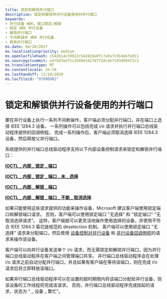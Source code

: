 ```yaml
---
title: 锁定和解锁并行端口
description: 锁定和解锁供并行设备使用的并行端口
keywords:
- 并行设备 WDK，端口锁定/解锁
- 锁定 WDK 并行设备
- 解锁并行端口
- 不间断操作 WDK 并行设备
- 释放并行端口
ms.date: 04/20/2017
ms.localizationpriority: medium
ms.openlocfilehash: c542614c59922c542824a0fc7a9a7c914ebfed11
ms.sourcegitcommit: e47bd7eef2c2b89e3417d7f2dceb7c03d894f3c3
ms.translationtype: MT
ms.contentlocale: zh-CN
ms.lasthandoff: 12/10/2020
ms.locfileid: "97090982"
---
```

# <a name="locking-and-unlocking-a-parallel-port-for-use-by-a-parallel-device"></a>锁定和解锁供并行设备使用的并行端口





要在并行设备上执行一系列不间断操作，客户端必须分配并行端口，并在端口上选择 IEEE 1284.3 设备。 一系列操作可以包括完成 i/o 请求并执行并行端口总线驱动程序提供的回调例程。 完成一系列操作后，客户端必须取消选择 IEEE 1284.3 设备，然后释放父并行端口。

系统提供的并行端口总线驱动程序支持以下内部设备控制请求来锁定和解锁并行端口：

[**IOCTL \_ 内部 \_ 锁定 \_ 端口**](/windows-hardware/drivers/ddi/parallel/ni-parallel-ioctl_internal_lock_port)

[**IOCTL \_ 内部 \_ 锁定 \_ 端口 \_ 未 \_ 选择**](/windows-hardware/drivers/ddi/parallel/ni-parallel-ioctl_internal_lock_port_no_select)

[**IOCTL \_ 内部 \_ 解锁 \_ 端口**](/windows-hardware/drivers/ddi/parallel/ni-parallel-ioctl_internal_unlock_port)

[**IOCTL \_ 内部 \_ 解锁 \_ 端口 \_ 不能 \_ 取消选择**](/windows-hardware/drivers/ddi/parallel/ni-parallel-ioctl_internal_unlock_port_no_deselect)

如果只能使用这些请求提供的功能来操作设备，Microsoft 建议客户端使用锁定端口和解锁端口请求。 否则，客户端可以使用锁定端口 "无选择" 和 "锁定端口" "无取消选择请求"。 这样，客户端就可以更灵活地操作使用选择的设备，并使用不符合 IEEE 1284.3 菊花链规范的 deselection 机制。 客户端可以使用锁定端口 "无选择" 请求来分配端口，然后使用 [设备控制对并行设备](/windows-hardware/drivers/ddi/_parports/) 和 [并行设备回调例程](/windows-hardware/drivers/ddi/_parports/)的请求来操作该设备。

客户端可以向并行设备发送单个 i/o 请求，而无需锁定和解锁并行端口，因为并行端口总线驱动程序在客户端之间管理端口共享。 并行端口总线驱动程序会在处理 i/o 请求之前自动分配并行端口，并且如果有客户端在等待该端口，则在完成 i/o 请求后将立即释放该端口。

如果并行端口总线驱动程序可以在设置的超时期限内将该端口分配给并行设备，则该设备的工作线程将完成该请求。 否则，并行端口总线驱动程序完成挂起的请求，状态为 " \_ 设备 \_ 繁忙"。

 


